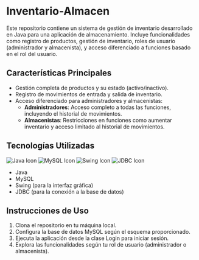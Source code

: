 # Inventario-Almacen

Este repositorio contiene un sistema de gestión de inventario desarrollado en Java para una aplicación de almacenamiento. Incluye funcionalidades como registro de productos, gestión de inventario, roles de usuario (administrador y almacenista), y acceso diferenciado a funciones basado en el rol del usuario.

## Características Principales

- Gestión completa de productos y su estado (activo/inactivo).
- Registro de movimientos de entrada y salida de inventario.
- Acceso diferenciado para administradores y almacenistas:
  - **Administradores**: Acceso completo a todas las funciones, incluyendo el historial de movimientos.
  - **Almacenistas**: Restricciones en funciones como aumentar inventario y acceso limitado al historial de movimientos.

## Tecnologías Utilizadas
 ![Java Icon](https://img.icons8.com/color/48/000000/java-coffee-cup-logo--v1.png)
  ![MySQL Icon](https://img.icons8.com/ios-filled/50/000000/mysql-logo.png)
   ![Swing Icon](https://img.icons8.com/nolan/64/java-eclipse.png)
   ![JDBC Icon](https://img.icons8.com/color/48/000000/database.png)
- Java
- MySQL
- Swing (para la interfaz gráfica) 
- JDBC (para la conexión a la base de datos) 


## Instrucciones de Uso

1. Clona el repositorio en tu máquina local.
2. Configura la base de datos MySQL según el esquema proporcionado.
3. Ejecuta la aplicación desde la clase Login para iniciar sesión.
4. Explora las funcionalidades según tu rol de usuario (administrador o almacenista).
